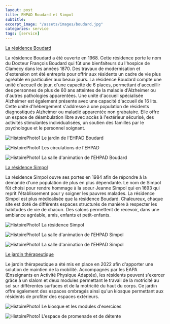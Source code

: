 ```yaml
---
layout: post
title: EHPAD Boudard et Simpol
subtitle:
excerpt_image: "/assets/images/boudard.jpg"
categories: service
tags: [service]
---
```


<u>La résidence Boudard</u>

La résidence Boudard a été ouverte en 1968. Cette résidence porte le nom du Docteur François Boudard qui fût une bienfaiteurs du l'hospice de Clamecy dans les années 1870. Des travaux de modernisation et d'extension ont été entrepris pour offrir aux résidents un cadre de vie plus agréable en particulier aux beaux jours.
La résidence Boudard compte une unité d'accueil de jour, d'une capacité de 6 places, permettant d'accueillir des personnes de plus de 60 ans atteintes de la maladie d'Alzheimer ou d'autres pathologies apparentées. Une unité d'accueil spécialisée Alzheimer est également présente avec une capacité d'accueil de 16 lits. Cette unité d'hébergement s'addresse à une population de résidents diagnostiqués Alzheimer ou maladié apparentée non grabataire. Elle offre un espace de déambulation libre avec accès à l'extérieur sécurisé, des activités stimulantes individualisées, un soutien des familles par le psychologue et le personnel soignant.

![HistoirePhoto1](https://chclamecy.github.io/jekyll-theme-yat/assets/images/Jardin-Boudard-1.jpg)  Le jardin de l'EHPAD Boudard


![HistoirePhoto1](https://chclamecy.github.io/jekyll-theme-yat/assets/images/CouloirEtage2-Boudard-1.jpg)  Les circulations de l'EHPAD


![HistoirePhoto1](https://chclamecy.github.io/jekyll-theme-yat/assets/images/CouloirEtage1-Boudard-3.jpg)  La salle d'animation de l'EHPAD Boudard


<u>La résidence Simpol</u>

La résidence Simpol ouvre ses portes en 1984 afin de répondre à la demande d'une population de plus en plus dépendante. Le nom de Simpol fût choisi pour rendre hommage à la soeur Jeanne Simpol qui en 1693 qui reprit l'établissement pour y soigner les pauvres malades. La résidence Simpol est plus médicalisée que la résidence Boudard. Chaleureux, chaque site est doté de différents espaces structurés de manière à respecter les habitudes de vie de chacun. Des salons permettent de recevoir, dans une ambiance agréable, amis, enfants et petit-enfants.

![HistoirePhoto1](https://chclamecy.github.io/jekyll-theme-yat/assets/images/simpol.jpg)  La résidence Simpol


![HistoirePhoto1](https://chclamecy.github.io/jekyll-theme-yat/assets/images/simpol1.jpg)  La salle d'animation de l'EHPAD Simpol


![HistoirePhoto1](https://chclamecy.github.io/jekyll-theme-yat/assets/images/simpol2.jpg)  La salle d'animation de l'EHPAD Simpol


<u>Le jardin thérapeutique</u>

Le jardin thérapeutique a été mis en place en 2022 afin d'apporter une solution de maintien de la mobilité. Accompagnés par les EAPA (Enseignants en Activité Physique Adaptée), les résidents peuvent s'exercer grâce à un slalom et deux modules permettant le travail de la motricité au sol sur différentes surfaces et de la motricité du haut du corps. Ce jardin offre également des espaces ombragés ainsi qu'un kiosque permettant aux résidents de profiter des espaces extérieurs.


![HistoirePhoto1](https://chclamecy.github.io/jekyll-theme-yat/assets/images/jardin2.jpg)  Le kiosque et les modules d'exercices


![HistoirePhoto1](https://chclamecy.github.io/jekyll-theme-yat/assets/images/jardin1.jpg)  L'espace de promenade et de détente
